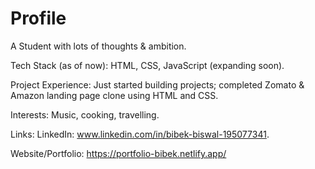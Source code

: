 # Profile
A Student with lots of thoughts & ambition.

Tech Stack (as of now): HTML, CSS, JavaScript (expanding soon).

Project Experience: Just started building projects; completed Zomato & Amazon landing page clone using HTML and CSS.

Interests: Music, cooking, travelling.

Links:
LinkedIn: www.linkedin.com/in/bibek-biswal-195077341.

Website/Portfolio: https://portfolio-bibek.netlify.app/
